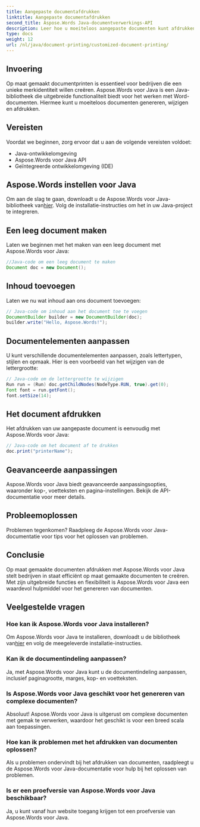 ```yaml
---
title: Aangepaste documentafdrukken
linktitle: Aangepaste documentafdrukken
second_title: Aspose.Words Java-documentverwerkings-API
description: Leer hoe u moeiteloos aangepaste documenten kunt afdrukken met Aspose.Words voor Java. Deze stapsgewijze handleiding behandelt alles, van installatie tot geavanceerde aanpassingen.
type: docs
weight: 12
url: /nl/java/document-printing/customized-document-printing/
---
```


## Invoering

Op maat gemaakt documentprinten is essentieel voor bedrijven die een unieke merkidentiteit willen creëren. Aspose.Words voor Java is een Java-bibliotheek die uitgebreide functionaliteit biedt voor het werken met Word-documenten. Hiermee kunt u moeiteloos documenten genereren, wijzigen en afdrukken.

## Vereisten

Voordat we beginnen, zorg ervoor dat u aan de volgende vereisten voldoet:

- Java-ontwikkelomgeving
- Aspose.Words voor Java API
- Geïntegreerde ontwikkelomgeving (IDE)

## Aspose.Words instellen voor Java

 Om aan de slag te gaan, downloadt u de Aspose.Words voor Java-bibliotheek van[hier](https://releases.aspose.com/words/java/). Volg de installatie-instructies om het in uw Java-project te integreren.

## Een leeg document maken

Laten we beginnen met het maken van een leeg document met Aspose.Words voor Java:

```java
//Java-code om een leeg document te maken
Document doc = new Document();
```

## Inhoud toevoegen

Laten we nu wat inhoud aan ons document toevoegen:

```java
// Java-code om inhoud aan het document toe te voegen
DocumentBuilder builder = new DocumentBuilder(doc);
builder.write("Hello, Aspose.Words!");
```

## Documentelementen aanpassen

U kunt verschillende documentelementen aanpassen, zoals lettertypen, stijlen en opmaak. Hier is een voorbeeld van het wijzigen van de lettergrootte:

```java
// Java-code om de lettergrootte te wijzigen
Run run = (Run) doc.getChildNodes(NodeType.RUN, true).get(0);
Font font = run.getFont();
font.setSize(14);
```

## Het document afdrukken

Het afdrukken van uw aangepaste document is eenvoudig met Aspose.Words voor Java:

```java
// Java-code om het document af te drukken
doc.print("printerName");
```

## Geavanceerde aanpassingen

Aspose.Words voor Java biedt geavanceerde aanpassingsopties, waaronder kop-, voetteksten en pagina-instellingen. Bekijk de API-documentatie voor meer details.

## Probleemoplossen

Problemen tegenkomen? Raadpleeg de Aspose.Words voor Java-documentatie voor tips voor het oplossen van problemen.

## Conclusie

Op maat gemaakte documenten afdrukken met Aspose.Words voor Java stelt bedrijven in staat efficiënt op maat gemaakte documenten te creëren. Met zijn uitgebreide functies en flexibiliteit is Aspose.Words voor Java een waardevol hulpmiddel voor het genereren van documenten.

## Veelgestelde vragen

### Hoe kan ik Aspose.Words voor Java installeren?

 Om Aspose.Words voor Java te installeren, downloadt u de bibliotheek van[hier](https://releases.aspose.com/words/java/) en volg de meegeleverde installatie-instructies.

### Kan ik de documentindeling aanpassen?

Ja, met Aspose.Words voor Java kunt u de documentindeling aanpassen, inclusief paginagrootte, marges, kop- en voetteksten.

### Is Aspose.Words voor Java geschikt voor het genereren van complexe documenten?

Absoluut! Aspose.Words voor Java is uitgerust om complexe documenten met gemak te verwerken, waardoor het geschikt is voor een breed scala aan toepassingen.

### Hoe kan ik problemen met het afdrukken van documenten oplossen?

Als u problemen ondervindt bij het afdrukken van documenten, raadpleegt u de Aspose.Words voor Java-documentatie voor hulp bij het oplossen van problemen.

### Is er een proefversie van Aspose.Words voor Java beschikbaar?

Ja, u kunt vanaf hun website toegang krijgen tot een proefversie van Aspose.Words voor Java.